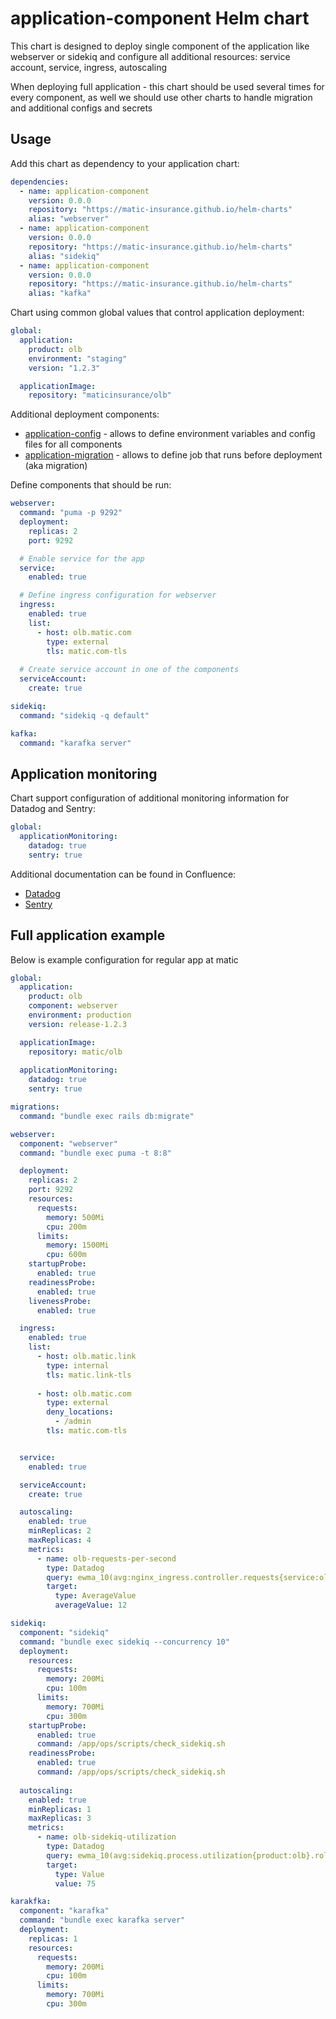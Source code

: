 # application-component Helm chart
This chart is designed to deploy single component of the application like webserver or sidekiq 
and configure all additional resources: service account, service, ingress, autoscaling

When deploying full application - this chart should be used several times for every component, 
as well we should use other charts to handle migration and additional configs and secrets

## Usage

Add this chart as dependency to your application chart:
```yaml
dependencies:
  - name: application-component
    version: 0.0.0
    repository: "https://matic-insurance.github.io/helm-charts"
    alias: "webserver"
  - name: application-component
    version: 0.0.0
    repository: "https://matic-insurance.github.io/helm-charts"
    alias: "sidekiq"
  - name: application-component
    version: 0.0.0
    repository: "https://matic-insurance.github.io/helm-charts"
    alias: "kafka"
```

Chart using common global values that control application deployment:
```yaml
global:
  application:
    product: olb
    environment: "staging"
    version: "1.2.3"

  applicationImage:
    repository: "maticinsurance/olb"
```

Additional deployment components:
- [application-config](../application-config) - allows to define environment variables and config files for all components
- [application-migration](../application-migration) - allows to define job that runs before deployment (aka migration)

Define components that should be run:

```yaml
webserver:
  command: "puma -p 9292"
  deployment:
    replicas: 2
    port: 9292

  # Enable service for the app
  service:
    enabled: true

  # Define ingress configuration for webserver
  ingress:
    enabled: true
    list:
      - host: olb.matic.com
        type: external
        tls: matic.com-tls
    
  # Create service account in one of the components
  serviceAccount:
    create: true

sidekiq:
  command: "sidekiq -q default"

kafka:
  command: "karafka server"
```

## Application monitoring

Chart support configuration of additional monitoring information for Datadog and Sentry:
```yaml
global:
  applicationMonitoring:
    datadog: true
    sentry: true
```

Additional documentation can be found in Confluence:
- [Datadog](https://maticinsurance.atlassian.net/wiki/spaces/DOPS/pages/3652649000/Datadog+Standard+Configuration)
- [Sentry](https://maticinsurance.atlassian.net/wiki/spaces/DOPS/pages/3652649045/Sentry+Configuration)

## Full application example

Below is example configuration for regular app at matic 
```yaml
global:
  application:
    product: olb
    component: webserver
    environment: production
    version: release-1.2.3

  applicationImage:
    repository: matic/olb
    
  applicationMonitoring:
    datadog: true
    sentry: true

migrations:
  command: "bundle exec rails db:migrate"

webserver:
  component: "webserver"
  command: "bundle exec puma -t 8:8"

  deployment:
    replicas: 2
    port: 9292
    resources:
      requests:
        memory: 500Mi
        cpu: 200m
      limits:
        memory: 1500Mi
        cpu: 600m
    startupProbe:
      enabled: true
    readinessProbe:
      enabled: true
    livenessProbe:
      enabled: true

  ingress:
    enabled: true
    list:
      - host: olb.matic.link
        type: internal
        tls: matic.link-tls
  
      - host: olb.matic.com
        type: external
        deny_locations:
          - /admin
        tls: matic.com-tls


  service:
    enabled: true

  serviceAccount:
    create: true

  autoscaling:
    enabled: true
    minReplicas: 2
    maxReplicas: 4
    metrics:
      - name: olb-requests-per-second
        type: Datadog
        query: ewma_10(avg:nginx_ingress.controller.requests{service:olb-webserver}.as_count().rollup(avg, 60))
        target:
          type: AverageValue
          averageValue: 12

sidekiq:
  component: "sidekiq"
  command: "bundle exec sidekiq --concurrency 10"
  deployment:
    resources:
      requests:
        memory: 200Mi
        cpu: 100m
      limits:
        memory: 700Mi
        cpu: 300m
    startupProbe:
      enabled: true
      command: /app/ops/scripts/check_sidekiq.sh
    readinessProbe:
      enabled: true
      command: /app/ops/scripts/check_sidekiq.sh
  
  autoscaling:
    enabled: true
    minReplicas: 1
    maxReplicas: 3
    metrics:
      - name: olb-sidekiq-utilization
        type: Datadog
        query: ewma_10(avg:sidekiq.process.utilization{product:olb}.rollup(avg, 60))
        target:
          type: Value
          value: 75

karakfka:
  component: "karafka"
  command: "bundle exec karafka server"
  deployment:
    replicas: 1
    resources:
      requests:
        memory: 200Mi
        cpu: 100m
      limits:
        memory: 700Mi
        cpu: 300m
```